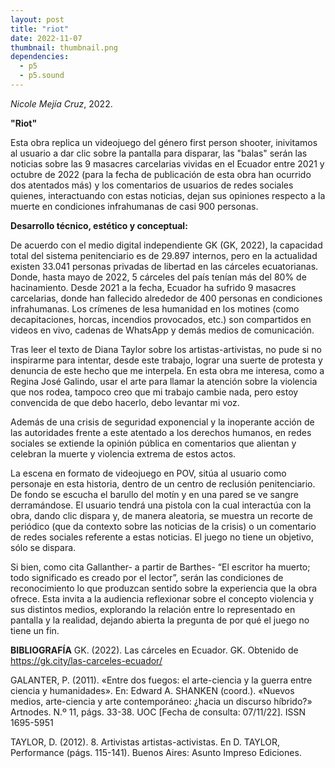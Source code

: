 ```yaml
---
layout: post
title: "riot"
date: 2022-11-07
thumbnail: thumbnail.png
dependencies:
  - p5
  - p5.sound
---
```


<div id="div-sketch">
  <script type="text/javascript" src="sketch.js"></script>
</div>

_Nicole Mejía Cruz_, 2022.

**"Riot"**

Esta obra replica un videojuego del género first person shooter, inivitamos al usuario a dar clic sobre la pantalla para disparar, las "balas" serán las noticias sobre las 9 masacres carcelarias vividas en el Ecuador entre 2021 y octubre de 2022 (para la fecha de publicación de esta obra han ocurrido dos atentados más) y los comentarios de usuarios de redes sociales quienes, interactuando con estas noticias, dejan sus opiniones respecto a la muerte en condiciones infrahumanas de casi 900 personas.

**Desarrollo técnico, estético y conceptual:**

De acuerdo con el medio digital independiente GK (GK, 2022), la capacidad total del sistema penitenciario es de 29.897 internos, pero en la actualidad existen 33.041 personas privadas de libertad en las cárceles ecuatorianas. Donde, hasta mayo de 2022, 5 cárceles del país tenían más del 80% de hacinamiento. Desde 2021 a la fecha, Ecuador ha sufrido 9 masacres carcelarias, donde han fallecido alrededor de 400 personas en condiciones infrahumanas. Los crímenes de lesa humanidad en los motines (como decapitaciones, horcas, incendios provocados, etc.) son compartidos en videos en vivo, cadenas de WhatsApp y demás medios de comunicación.

Tras leer el texto de Diana Taylor sobre los artistas-artivistas, no pude si no inspirarme para intentar, desde este trabajo, lograr una suerte de protesta y denuncia de este hecho que me interpela. En esta obra me interesa, como a Regina José Galindo, usar el arte para llamar la atención sobre la violencia que nos rodea, tampoco creo que mi trabajo cambie nada, pero estoy convencida de que debo hacerlo, debo levantar mi voz.

Además de una crisis de seguridad exponencial y la inoperante acción de las autoridades frente a este atentado a los derechos humanos, en redes sociales se extiende la opinión pública en comentarios que alientan y celebran la muerte y violencia extrema de estos actos.

La escena en formato de videojuego en POV, sitúa al usuario como personaje en esta historia, dentro de un centro de reclusión penitenciario. De fondo se escucha el barullo del motín y en una pared se ve sangre derramándose.  El usuario tendrá una pistola con la cual interactúa con la obra, dando clic dispara y, de manera aleatoria, se muestra un recorte de periódico (que da contexto sobre las noticias de la crisis) o un comentario de redes sociales referente a estas noticias. El juego no tiene un objetivo, sólo se dispara. 

Si bien, como cita Gallanther- a partir de Barthes- “El escritor ha muerto; todo significado es creado por el lector”, serán las condiciones de reconocimiento lo que produzcan sentido sobre la experiencia que la obra ofrece. Esta invita a la audiencia reflexionar sobre el concepto violencia y sus distintos medios, explorando la relación entre lo representado en pantalla y la realidad, dejando abierta la pregunta de por qué el juego no tiene un fin.

**BIBLIOGRAFÍA**
GK. (2022). Las cárceles en Ecuador. GK. Obtenido de https://gk.city/las-carceles-ecuador/

GALANTER, P. (2011). «Entre dos fuegos: el arte-ciencia y la guerra entre ciencia y humanidades». En: Edward A. SHANKEN (coord.). «Nuevos medios, arte-ciencia y arte contemporáneo: ¿hacia un discurso híbrido?» Artnodes. N.º 11, págs. 33-38. UOC [Fecha de consulta: 07/11/22]. ISSN 1695-5951

TAYLOR, D. (2012). 8. Artivistas artistas-activistas. En D. TAYLOR, Performance (págs. 115-141). Buenos Aires: Asunto Impreso Ediciones.



